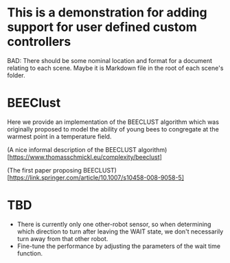 # This is a demonstration for adding support for user defined custom controllers

BAD: There should be some nominal location and format for a document relating to each scene.  Maybe it is Markdown file in the root of each scene's folder.

# BEEClust

Here we provide an implementation of the BEECLUST algorithm which was originally proposed to model the ability of young bees to congregate at the warmest point in a temperature field.

(A nice informal description of the BEECLUST algorithm)[https://www.thomasschmickl.eu/complexity/beeclust]

(The first paper proposing BEECLUST)[https://link.springer.com/article/10.1007/s10458-008-9058-5]

# TBD

- There is currently only one other-robot sensor, so when determining which direction to turn after leaving the WAIT state, we don't necessarily turn away from that other robot.
- Fine-tune the performance by adjusting the parameters of the wait time function.

